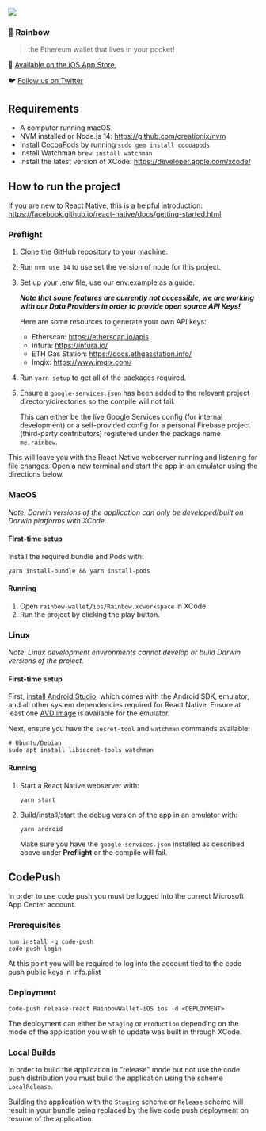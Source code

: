 ![](https://pbs.twimg.com/profile_banners/1103191459409420288/1573207178/1500x500)
### 🌈️ Rainbow
> the Ethereum wallet that lives in your pocket!

📲️ [Available on the iOS App Store.](https://apps.apple.com/us/app/rainbow-ethereum-wallet/id1457119021)

🐦️ [Follow us on Twitter](https://twitter.com/rainbowdotme)

## Requirements

* A computer running macOS.
* NVM installed or Node.js 14: https://github.com/creationix/nvm
* Install CocoaPods by running `sudo gem install cocoapods`
* Install Watchman `brew install watchman`
* Install the latest version of XCode: https://developer.apple.com/xcode/

## How to run the project
If you are new to React Native, this is a helpful introduction:
https://facebook.github.io/react-native/docs/getting-started.html

### Preflight
1. Clone the GitHub repository to your machine.

2. Run `nvm use 14` to use set the version of node for this project.

3. Set up your .env file, use our env.example as a guide.

    ___Note that some features are currently not accessible, we are working with our Data Providers in order to provide open source API Keys!___

    Here are some resources to generate your own API keys:

    * Etherscan: https://etherscan.io/apis
    * Infura: https://infura.io/
    * ETH Gas Station: https://docs.ethgasstation.info/
    * Imgix: https://www.imgix.com/

4. Run `yarn setup` to get all of the packages required.

5. Ensure a `google-services.json` has been added to the relevant project
   directory/directories so the compile will not fail.
   
   This can either be the live Google Services config (for internal development)
   or a self-provided config for a personal Firebase project (third-party
   contributors) registered under the package name `me.rainbow`.

This will leave you with the React Native webserver running and listening for
file changes. Open a new terminal and start the app in an emulator using the
directions below.

### MacOS
*Note: Darwin versions of the application can only be developed/built on Darwin
platforms with XCode.*

#### First-time setup
Install the required bundle and Pods with:

```shell
yarn install-bundle && yarn install-pods
```

#### Running
1. Open `rainbow-wallet/ios/Rainbow.xcworkspace` in XCode.
2. Run the project by clicking the play button.

### Linux
*Note: Linux development environments cannot develop or build Darwin versions of the
project.*

#### First-time setup

First, [install Android
Studio](https://developer.android.com/studio/install#linux), which comes with
the Android SDK, emulator, and all other system dependencies required for React
Native. Ensure at least one [AVD
image](https://developer.android.com/studio/run/managing-avds) is available for
the emulator.

Next, ensure you have the `secret-tool` and `watchman` commands available:

```shell
# Ubuntu/Debian
sudo apt install libsecret-tools watchman
```

#### Running
1. Start a React Native webserver with:
    ```shell
    yarn start
    ```
2. Build/install/start the debug version of the app in an emulator with:
    ```shell
    yarn android
    ```
    Make sure you have the `google-services.json` installed  as described above
    under **Preflight** or the compile will fail.

## CodePush

In order to use code push you must be logged into the correct Microsoft App Center account.

### Prerequisites
```
npm install -g code-push
code-push login
```

At this point you will be required to log into the account tied to the code push public keys in Info.plist

### Deployment
```
code-push release-react RainbowWallet-iOS ios -d <DEPLOYMENT>
```

The deployment can either be `Staging` or `Production` depending on the mode of the application you wish to update was built in through XCode.

### Local Builds

In order to build the application in "release" mode but not use the code push distribution you must build the application using the scheme `LocalRelease`.

Building the application with the `Staging` scheme or `Release` scheme will result in your bundle being replaced by the live code push deployment on resume of the application.
